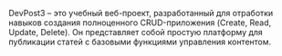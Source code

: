 DevPost3 – это учебный веб-проект, разработанный для отработки навыков создания полноценного CRUD-приложения (Create, Read, Update, Delete). Он представляет собой простую платформу для публикации статей с базовыми функциями управления контентом.
